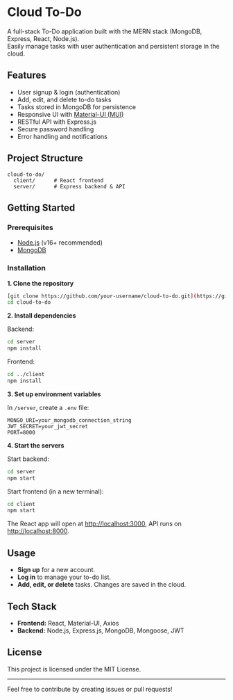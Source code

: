 # Cloud To-Do

A full-stack To-Do application built with the MERN stack (MongoDB, Express, React, Node.js).  
Easily manage tasks with user authentication and persistent storage in the cloud.

## Features

- User signup & login (authentication)
- Add, edit, and delete to-do tasks
- Tasks stored in MongoDB for persistence
- Responsive UI with [Material-UI (MUI)](https://mui.com/)
- RESTful API with Express.js
- Secure password handling
- Error handling and notifications

## Project Structure

```
cloud-to-do/
  client/      # React frontend
  server/      # Express backend & API
```

## Getting Started

### Prerequisites

- [Node.js](https://nodejs.org/) (v16+ recommended)
- [MongoDB](https://www.mongodb.com/try/download/community)

### Installation

**1. Clone the repository**
```bash
[git clone https://github.com/your-username/cloud-to-do.git](https://github.com/Nandha-mac/Cloud-to-do.git)
cd cloud-to-do
```

**2. Install dependencies**

Backend:
```bash
cd server
npm install
```

Frontend:
```bash
cd ../client
npm install
```

**3. Set up environment variables**

In `/server`, create a `.env` file:
```
MONGO_URI=your_mongodb_connection_string
JWT_SECRET=your_jwt_secret
PORT=8000
```

**4. Start the servers**

Start backend:
```bash
cd server
npm start
```

Start frontend (in a new terminal):
```bash
cd client
npm start
```

The React app will open at [http://localhost:3000](http://localhost:3000), API runs on [http://localhost:8000](http://localhost:8000).

## Usage

- **Sign up** for a new account.
- **Log in** to manage your to-do list.
- **Add, edit, or delete** tasks. Changes are saved in the cloud.

## Tech Stack

- **Frontend:** React, Material-UI, Axios
- **Backend:** Node.js, Express.js, MongoDB, Mongoose, JWT

## License

This project is licensed under the MIT License.

---

Feel free to contribute by creating issues or pull requests!
